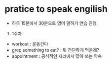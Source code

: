 # pratice to speak engilish

- 하루 15분에서 30분으로 영어 말하기 연습 진행

1. 1주차
 - workout : 운동간다
 - grep something to eat? : 뭐 간단하게 먹을래?
 - appointment : 공식적인 자리에서 많이 쓰는 약속
